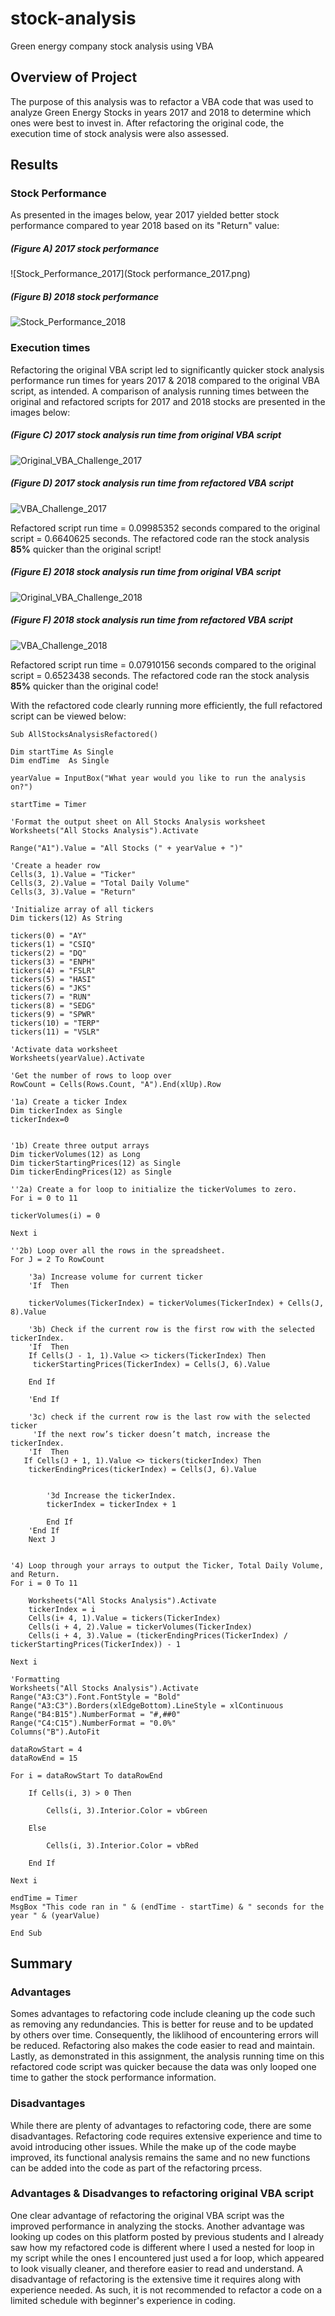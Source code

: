# stock-analysis
Green energy company stock analysis using VBA

## Overview of Project
The purpose of this analysis was to refactor a VBA code that was used to analyze Green Energy Stocks in years 2017 and 2018 to determine which ones were best to invest in. After refactoring the original code, the execution time of stock analysis were also assessed.
## Results

### Stock Performance
As presented in the images below, year 2017 yielded better stock performance compared to year 2018 based on its "Return" value:
##### (Figure A) 2017 stock performance
![Stock_Performance_2017](Stock performance_2017.png)

##### (Figure B) 2018 stock performance
![Stock_Performance_2018](Stock_performance_2018.png)

### Execution times
Refactoring the original VBA script led to significantly quicker stock analysis performance run times for years 2017 & 2018 compared to the original VBA script, as intended. A comparison of analysis running times between the original and refactored scripts for 2017 and 2018 stocks are presented in the images below:

##### (Figure C) 2017 stock analysis run time from original VBA script
![Original_VBA_Challenge_2017](Original_VBA_Challenge_2017.png)
##### (Figure D) 2017 stock analysis run time from refactored VBA script
![VBA_Challenge_2017](VBA_Challenge_2017.png)

Refactored script run time = 0.09985352 seconds compared to the original script = 0.6640625 seconds. The refactored code ran the stock analysis __85%__ quicker than the original script!

##### (Figure E) 2018 stock analysis run time from original VBA script
![Original_VBA_Challenge_2018](Original_VBA_Challenge_2018.png)
##### (Figure F) 2018 stock analysis run time from refactored VBA script
![VBA_Challenge_2018](VBA_Challenge_2018.png)

Refactored script run time = 0.07910156 seconds compared to the original script = 0.6523438  seconds. The refactored code ran the stock analysis __85%__ quicker than the original code!

With the refactored code clearly running more efficiently, the full refactored script can be viewed below:



    Sub AllStocksAnalysisRefactored()
    
    Dim startTime As Single
    Dim endTime  As Single

    yearValue = InputBox("What year would you like to run the analysis on?")

    startTime = Timer
    
    'Format the output sheet on All Stocks Analysis worksheet
    Worksheets("All Stocks Analysis").Activate
    
    Range("A1").Value = "All Stocks (" + yearValue + ")"
    
    'Create a header row
    Cells(3, 1).Value = "Ticker"
    Cells(3, 2).Value = "Total Daily Volume"
    Cells(3, 3).Value = "Return"

    'Initialize array of all tickers
    Dim tickers(12) As String
    
    tickers(0) = "AY"
    tickers(1) = "CSIQ"
    tickers(2) = "DQ"
    tickers(3) = "ENPH"
    tickers(4) = "FSLR"
    tickers(5) = "HASI"
    tickers(6) = "JKS"
    tickers(7) = "RUN"
    tickers(8) = "SEDG"
    tickers(9) = "SPWR"
    tickers(10) = "TERP"
    tickers(11) = "VSLR"
    
    'Activate data worksheet
    Worksheets(yearValue).Activate
    
    'Get the number of rows to loop over
    RowCount = Cells(Rows.Count, "A").End(xlUp).Row
    
    '1a) Create a ticker Index
    Dim tickerIndex as Single
    tickerIndex=0
    

    '1b) Create three output arrays   
    Dim tickerVolumes(12) as Long
    Dim tickerStartingPrices(12) as Single
    Dim tickerEndingPrices(12) as Single
    
    ''2a) Create a for loop to initialize the tickerVolumes to zero. 
    For i = 0 to 11

    tickerVolumes(i) = 0

    Next i
         
    ''2b) Loop over all the rows in the spreadsheet. 
    For J = 2 To RowCount
    
        '3a) Increase volume for current ticker
        'If  Then

        tickerVolumes(TickerIndex) = tickerVolumes(TickerIndex) + Cells(J, 8).Value

        '3b) Check if the current row is the first row with the selected tickerIndex.
        'If  Then
        If Cells(J - 1, 1).Value <> tickers(TickerIndex) Then
         tickerStartingPrices(TickerIndex) = Cells(J, 6).Value
        
        End If

        'End If
        
        '3c) check if the current row is the last row with the selected ticker
         'If the next row’s ticker doesn’t match, increase the tickerIndex.
        'If  Then
       If Cells(J + 1, 1).Value <> tickers(tickerIndex) Then
        tickerEndingPrices(tickerIndex) = Cells(J, 6).Value


            '3d Increase the tickerIndex. 
            tickerIndex = tickerIndex + 1

            End If
        'End If
        Next J
   
    
    '4) Loop through your arrays to output the Ticker, Total Daily Volume, and Return.
    For i = 0 To 11
        
        Worksheets("All Stocks Analysis").Activate
        tickerIndex = i
        Cells(i+ 4, 1).Value = tickers(TickerIndex)
        Cells(i + 4, 2).Value = tickerVolumes(TickerIndex)
        Cells(i + 4, 3).Value = (tickerEndingPrices(TickerIndex) / tickerStartingPrices(TickerIndex)) - 1
        
    Next i
    
    'Formatting
    Worksheets("All Stocks Analysis").Activate
    Range("A3:C3").Font.FontStyle = "Bold"
    Range("A3:C3").Borders(xlEdgeBottom).LineStyle = xlContinuous
    Range("B4:B15").NumberFormat = "#,##0"
    Range("C4:C15").NumberFormat = "0.0%"
    Columns("B").AutoFit

    dataRowStart = 4
    dataRowEnd = 15

    For i = dataRowStart To dataRowEnd
        
        If Cells(i, 3) > 0 Then
            
            Cells(i, 3).Interior.Color = vbGreen
            
        Else
        
            Cells(i, 3).Interior.Color = vbRed
            
        End If
        
    Next i
 
    endTime = Timer
    MsgBox "This code ran in " & (endTime - startTime) & " seconds for the year " & (yearValue)

    End Sub

## Summary
### Advantages
Somes advantages to refactoring code include cleaning up the code such as removing any redundancies. This is better for reuse and to be updated by others over time. Consequently, the liklihood of encountering errors will be reduced. Refactoring also makes the code easier to read and maintain. Lastly, as demonstrated in this assignment, the analysis running time on this refactored code script was quicker because the data was only looped one time to gather the stock performance information.
### Disadvantages
While there are plenty of advantages to refactoring code, there are some disadvantages. Refactoring code requires extensive experience and time to avoid introducing other issues. While the make up of the code maybe improved, its functional analysis remains the same and no new functions can be added into the code as part of the refactoring prcess. 
### Advantages & Disadvanges to refactoring original VBA script
One clear advantage of refactoring the original VBA script was the improved performance in analyzing the stocks. Another advantage was looking up codes on this platform posted by previous students and I already saw how my refactored code is different where I used a nested for loop in my script while the ones I encountered just used a for loop, which appeared to look visually cleaner, and therefore easier to read and understand.  A disadvantage of refactoring is the extensive time it requires along with experience needed. As such, it is not recommended to refactor a code on a limited schedule with beginner's experience in coding.
